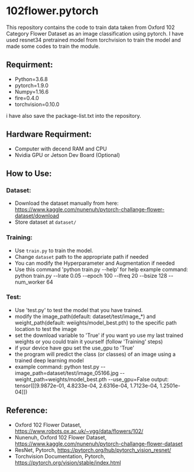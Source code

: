 # 102flower.pytorch

This repository contains the code to train data taken from Oxford 102 Category Flower Dataset as an image classification using pytorch. I have used resnet34 pretrained model from torchvision to train the model and made some codes to train the module. 

## Requirment:
- Python=3.6.8
- pytorch=1.9.0
- Numpy=1.16.6
- fire=0.4.0
- torchvision=0.10.0

i have also save the package-list.txt into the repository.

## Hardware Requirment:
- Computer with decend RAM and CPU
- Nvidia GPU or Jetson Dev Board (Optional)

## How to Use:
### Dataset:
- Download the dataset manually from here: https://www.kaggle.com/nunenuh/pytorch-challange-flower-dataset/download
- Store dataset at `dataset/`

### Training:
- Use `train.py` to train the model.
- Change `dataset` path to the appropriate path if needed
- You can modify the Hyperparameter and Augmentation if needed
- Use this command 'python train.py --help' for help
example command: python train.py  --lrate 0.05 --epoch 100 --lfreq 20 --bsize 128 --num_worker 64 


### Test:
- Use 'test.py' to test the model that you have trained.
- modify the image_path(default: dataset/test/image_*) and weight_path(default: weiights/model_best.pth) to the specific path location to test the image
- set the download variable to 'True' if you want yo use my last trained weights or you could train it yourself (follow 'Training' steps)
- if your device have gpu set the use_gpu to 'True'
- the program will predict the class (or classes) of an image using a trained deep learning model
- example command: python test.py --image_path=dataset/test/image_05166.jpg --weight_path=weights/model_best.pth --use_gpu=False
output: tensor([[9.9872e-01, 4.8233e-04, 2.6316e-04, 1.7123e-04, 1.2501e-04]])


## Reference:
- Oxford 102 Flower Dataset, https://www.robots.ox.ac.uk/~vgg/data/flowers/102/
- Nunenuh, Oxford 102 Flower Dataset, https://www.kaggle.com/nunenuh/pytorch-challange-flower-dataset
- ResNet, Pytorch, https://pytorch.org/hub/pytorch_vision_resnet/
- Torchvision Documentation, Pytorch, https://pytorch.org/vision/stable/index.html

